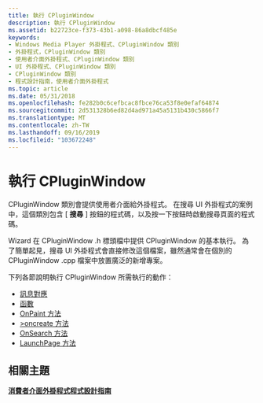 ```yaml
---
title: 執行 CPluginWindow
description: 執行 CPluginWindow
ms.assetid: b22723ce-f373-43b1-a098-86a8dbcf485e
keywords:
- Windows Media Player 外掛程式、CPluginWindow 類別
- 外掛程式，CPluginWindow 類別
- 使用者介面外掛程式、CPluginWindow 類別
- UI 外掛程式、CPluginWindow 類別
- CPluginWindow 類別
- 程式設計指南，使用者介面外掛程式
ms.topic: article
ms.date: 05/31/2018
ms.openlocfilehash: fe282b0c6cefbcac8fbce76ca53f8e0efaf64874
ms.sourcegitcommit: 2d531328b6ed82d4ad971a45a5131b430c5866f7
ms.translationtype: MT
ms.contentlocale: zh-TW
ms.lasthandoff: 09/16/2019
ms.locfileid: "103672248"
---
```

# <a name="implementing-cpluginwindow"></a>執行 CPluginWindow

CPluginWindow 類別會提供使用者介面給外掛程式。 在搜尋 UI 外掛程式的案例中，這個類別包含 [ **搜尋** ] 按鈕的程式碼，以及按一下按鈕時啟動搜尋頁面的程式碼。

Wizard 在 CPluginWindow .h 標頭檔中提供 CPluginWindow 的基本執行。 為了簡單起見，搜尋 UI 外掛程式會直接修改這個檔案，雖然通常會在個別的 CPluginWindow .cpp 檔案中放置廣泛的新增專案。

下列各節說明執行 CPluginWindow 所需執行的動作：

-   [訊息對應](the-message-map.md)
-   [函數](the-constructor.md)
-   [OnPaint 方法](the-onpaint-method.md)
-   [>oncreate 方法](the-oncreate-method.md)
-   [OnSearch 方法](the-onsearch-method.md)
-   [LaunchPage 方法](the-launchpage-method.md)

## <a name="related-topics"></a>相關主題

<dl> <dt>

[**消費者介面外掛程式程式設計指南**](user-interface-plug-ins-programming-guide.md)
</dt> </dl>

 

 




